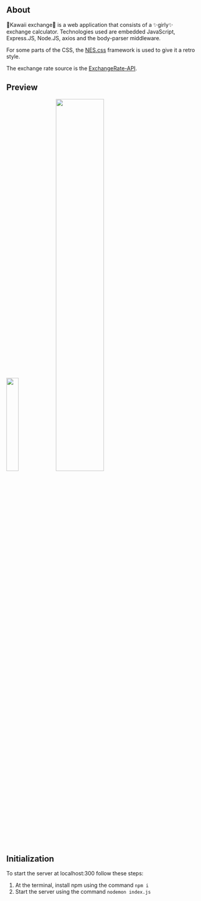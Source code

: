 ## About
  🎀Kawaii exchange🎀 is a web application that consists of a ✨girly✨ exchange calculator. Technologies used are embedded JavaScript, Express.JS, Node.JS, axios and the body-parser middleware. 
  
  For some parts of the CSS, the [NES.css] framework is used to give it a retro style. 
  
  The exchange rate source is the [ExchangeRate-API].

## Preview 

<img src="https://github.com/user-attachments/assets/f9822cfd-fbcc-4226-a384-061b2cb9e54d" width=25% height=25%>

<img src="https://github.com/user-attachments/assets/57d869a8-b0de-42b8-a4e6-52f0df469809" width=50% height=50%>

## Initialization
To start the server at localhost:300 follow these steps:

1. At the terminal, install npm using the command `npm i`
2. Start the server using the command `nodemon index.js`

[NES.css]: <https://nostalgic-css.github.io/NES.css/>
[ExchangeRate-API]: <https://www.exchangerate-api.com/>

